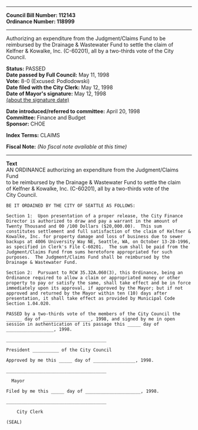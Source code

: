 * * * * *  
  
**Council Bill Number: [](#h0)[](#h2)112143**   
**Ordinance Number: 118999**  
  
* * * * *  
  
Authorizing an expenditure from the Judgment/Claims Fund to be reimbursed by the Drainage & Wastewater Fund to settle the claim of Kelfner & Kowalke, Inc. (C-60201), all by a two-thirds vote of the City Council.  
  
**Status:** PASSED   
**Date passed by Full Council:** May 11, 1998   
**Vote:** 8-0 (Excused: Podlodowski)   
**Date filed with the City Clerk:** May 12, 1998   
**Date of Mayor's signature:** May 12, 1998   
[(about the signature date)](/~public/approvaldate.htm)   
  
  
**Date introduced/referred to committee:** April 20, 1998   
**Committee:** Finance and Budget   
**Sponsor:** CHOE   
  
**Index Terms:** CLAIMS  
  
**Fiscal Note:** *(No fiscal note available at this time)*  
  
* * * * *  
  
**Text**  
    AN ORDINANCE authorizing an expenditure from the Judgment/Claims Fund  
    to be reimbursed by the Drainage & Wastewater Fund to settle the claim  
    of Kelfner & Kowalke, Inc. (C-60201), all by a two-thirds vote of the  
    City Council.  
  
    BE IT ORDAINED BY THE CITY OF SEATTLE AS FOLLOWS:  
  
    Section 1:  Upon presentation of a proper release, the City Finance  
    Director is authorized to draw and pay a warrant in the amount of  
    Twenty Thousand and 00 /100 Dollars ($20,000.00).  This sum  
    constitutes settlement and full satisfaction of the claim of Kelfner &  
    Kowalke, Inc. for property damage and loss of business due to sewer  
    backups at 4006 University Way NE, Seattle, WA, on October 13-28-1996,  
    as specified in Clerk's File C-60201.  The sum shall be paid from the  
    Judgment/Claims Fund from sums heretofore appropriated for such  
    purposes.  The Judgment/Claims Fund shall be reimbursed by the  
    Drainage & Wastewater Fund.  
  
    Section 2:  Pursuant to RCW 35.32A.060(3), this Ordinance, being an  
    Ordinance required to allow a claim or appropriated money or other  
    property to pay or satisfy the same, shall take effect and be in force  
    immediately upon its approval, if approved by the Mayor; but if not  
    approved and returned by the Mayor within ten (10) days after  
    presentation, it shall take effect as provided by Municipal Code  
    Section 1.04.020.  
  
    PASSED by a two-thirds vote of the members of the City Council the  
    ______ day of __________________, 1998, and signed by me in open  
    session in authentication of its passage this _____ day of  
    __________________, 1998.  
  
    ______________________________________  
  
    President __________ of the City Council  
  
    Approved by me this _____ day of ________________, 1998.  
  
    ______________________________________  
  
      Mayor  
  
    Filed by me this _____ day of _____________________, 1998.  
  
    ______________________________________  
  
        City Clerk  
  
    (SEAL)  
